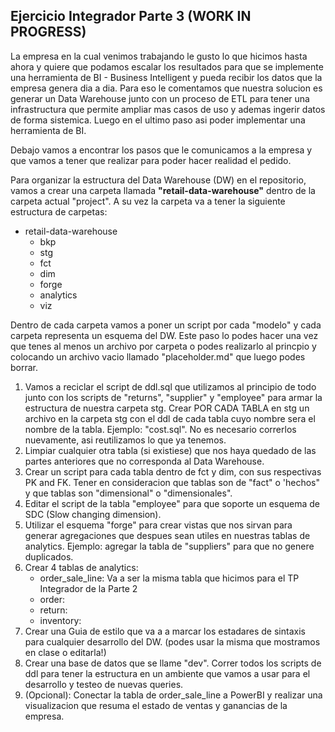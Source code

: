 ## Ejercicio Integrador Parte 3 (WORK IN PROGRESS)


La empresa en la cual venimos trabajando le gusto lo que hicimos hasta ahora y quiere que podamos escalar los resultados para que se implemente una herramienta de BI - Business Intelligent y pueda recibir los datos que la empresa genera dia a dia. Para eso le comentamos que nuestra solucion es generar un Data Warehouse junto con un proceso de ETL para tener una infrastructura que permite ampliar mas casos de uso y ademas ingerir datos de forma sistemica.
Luego en el ultimo paso asi poder implementar una herramienta de BI. 

Debajo vamos a encontrar los pasos que le comunicamos a la empresa y que vamos a tener que realizar para poder hacer realidad el pedido. 

Para organizar la estructura del Data Warehouse (DW) en el repositorio, vamos a crear una carpeta llamada **"retail-data-warehouse"** dentro de la carpeta actual "project".  A su vez la carpeta va a tener la siguiente estructura de carpetas: 

- retail-data-warehouse 
    - bkp
    - stg
    - fct
    - dim
    - forge
    - analytics
    - viz

Dentro de cada carpeta vamos a poner un script por cada "modelo" y cada carpeta representa un esquema del DW. Este paso lo podes hacer una vez que tenes al menos un archivo por carpeta o podes realizarlo al princpio y colocando un archivo vacio llamado "placeholder.md" que luego podes borrar. 


1. Vamos a reciclar el script de ddl.sql que utilizamos al principio de todo junto con los scripts de "returns", "supplier" y "employee" para armar la estructura de nuestra carpeta stg. Crear POR CADA TABLA en stg un archivo en la carpeta stg con el ddl de cada tabla cuyo nombre sera el nombre de la tabla. Ejemplo: "cost.sql". No es necesario correrlos nuevamente, asi reutilizamos lo que ya tenemos. 
2. Limpiar cualquier otra tabla (si existiese) que nos haya quedado de las partes anteriores que no corresponda al Data Warehouse. 
3. Crear un script para cada tabla dentro de fct y dim, con sus respectivas PK and FK. Tener en consideracion que tablas son de "fact" o 'hechos" y que tablas son "dimensional" o "dimensionales".
4. Editar el script de la tabla "employee" para que soporte un esquema de SDC (Slow changing dimension). 
5. Utilizar el esquema "forge" para crear vistas que nos sirvan para generar agregaciones que despues sean utiles en nuestras tablas de analytics. Ejemplo: agregar la tabla de "suppliers" para que no genere duplicados. 
6. Crear 4 tablas de analytics: 
    - order_sale_line: Va a ser la misma tabla que hicimos para el TP Integrador de la Parte 2
    - order: 
    - return:
    - inventory: 
7. Crear una Guia de estilo que va a a marcar los estadares de sintaxis para cualquier desarrollo del DW. (podes usar la misma que mostramos en clase o editarla!) 
8. Crear una base de datos que se llame "dev". Correr todos los scripts de ddl para tener la estructura en un ambiente que vamos a usar para el desarrollo y testeo de nuevas queries.
9. (Opcional): Conectar la tabla de order_sale_line a PowerBI y realizar una visualizacion que resuma el estado de ventas y ganancias de la empresa.
